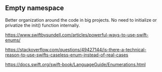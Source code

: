 


## Empty namespace
 
Better organization around the code in big projects. No need to initialize or privatize the init() function internally.


https://www.swiftbysundell.com/articles/powerful-ways-to-use-swift-enums/

https://stackoverflow.com/questions/49427144/is-there-a-technical-reason-to-use-swifts-caseless-enum-instead-of-real-cases


https://docs.swift.org/swift-book/LanguageGuide/Enumerations.html
